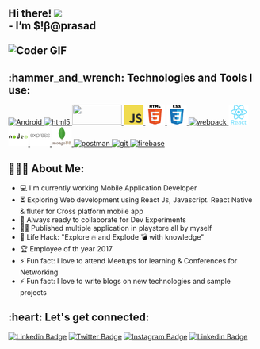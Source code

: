<h2 align="left">
 <abc>
  <br>Hi there! <img src="https://user-images.githubusercontent.com/42378118/110234147-e3259600-7f4e-11eb-95be-0c4047144dea.gif" width="30"><br>
  - I’m $!β@prasad<br>
  <br>
    <img src="https://media.giphy.com/media/SWoSkN6DxTszqIKEqv/giphy.gif" alt="Coder GIF" width="500">
 </abc>
</h2> 
<h2 align="left">:hammer_and_wrench: Technologies and Tools I use:</h2>
<p align="left">
 <a href="https://developer.mozilla.org/en-US/docs/Web/JavaScript" target="_blank"> <img src="https://en.wikipedia.org/wiki/Android_(operating_system)#/media/File:Android_robot_head.svg" alt="Android" width="40" height="40"/> </a>
  <a href="https://www.w3.org/html/" target="_blank"> <img src="https://upload.wikimedia.org/wikipedia/commons/7/74/Kotlin_Icon.png" alt="html5" width="40" height="40"/> </a>
  <a href="https://www.w3.org/html/" target="_blank"> <img src="https://www.learnjavaonline.org/static/img/logos/learnjavaonline.org.png" width="100" height="40"/> </a>
  <a href="https://developer.mozilla.org/en-US/docs/Web/JavaScript" target="_blank"> <img src="https://raw.githubusercontent.com/devicons/devicon/master/icons/javascript/javascript-original.svg" alt="javascript" width="40" height="40"/> </a>
    <a href="https://www.w3.org/html/" target="_blank"> <img src="https://raw.githubusercontent.com/devicons/devicon/master/icons/html5/html5-original-wordmark.svg" alt="html5" width="40" height="40"/> </a>
    <a href="https://www.w3schools.com/css/" target="_blank"> <img src="https://raw.githubusercontent.com/devicons/devicon/master/icons/css3/css3-original-wordmark.svg" alt="css3" width="40" height="40"/> </a>
<a href="https://webpack.js.org/" target="_blank"> <img src="https://www.vectorlogo.zone/logos/js_webpack/js_webpack-icon.svg" alt="webpack" width="40" height="40"/> </a>
<a href="https://reactjs.org/" target="_blank"> <img src="https://raw.githubusercontent.com/devicons/devicon/master/icons/react/react-original-wordmark.svg" alt="react" width="40" height="40"/> </a>
<a href="https://nodejs.org" target="_blank"> <img src="https://raw.githubusercontent.com/devicons/devicon/master/icons/nodejs/nodejs-original-wordmark.svg" alt="nodejs" width="40" height="40"/> </a>
    <a href="https://expressjs.com" target="_blank"> <img src="https://raw.githubusercontent.com/devicons/devicon/master/icons/express/express-original-wordmark.svg" alt="express" width="40" height="40"/> </a>
    <a href="https://www.mongodb.com/" target="_blank"> <img src="https://raw.githubusercontent.com/devicons/devicon/master/icons/mongodb/mongodb-original-wordmark.svg" alt="mongodb" width="40" height="40"/> </a>
<a href="https://www.postman.com/" target="_blank"> <img src="https://www.vectorlogo.zone/logos/getpostman/getpostman-icon.svg" alt="postman" width="40" height="40"/> </a>
<a href="https://git-scm.com/" target="_blank"> <img src="https://www.vectorlogo.zone/logos/git-scm/git-scm-icon.svg" alt="git" width="40" height="40"/> </a>
 <a href="https://firebase.google.com/" target="_blank"> <img src="https://www.vectorlogo.zone/logos/firebase/firebase-icon.svg" alt="firebase" width="40" height="40"/> </a>
    </p>

<h2 align="left">👨🏻‍💻 About Me:</h2>

- :computer: I'm currently working Mobile Application Developer
- :hourglass_flowing_sand:  Exploring Web development using React Js, Javascript. React Native & fluter for Cross platform mobile app
- :rocket: Always ready to collaborate for Dev Experiments
- :man_technologist: Published multiple application in playstore all by myself
- :dart: Life Hack: "Explore :fire: and Explode :bomb: with knowledge" 
- :trophy: Employee of th year 2017
- :zap: Fun fact: I love to attend Meetups for learning & Conferences for Networking<br>
- :zap: Fun fact: I love to write blogs on new technologies and sample projects<br>
<h2 align="left">:heart: Let's get connected:</h2>

[![Linkedin Badge](https://img.shields.io/badge/-Sibaprasad-blue?style=flat-square&logo=Linkedin&logoColor=white&link=https://www.linkedin.com/in/spm2011//)](https://www.linkedin.com/in/Sibaprasad) [![Twitter Badge](https://img.shields.io/badge/-@Sibaprasad-1ca0f1?style=flat-square&labelColor=1ca0f1&logo=twitter&logoColor=white&link=https://twitter.com/Sibaprasad)](https://twitter.com/sibaprasad) 
[![Instagram Badge](https://img.shields.io/badge/-@Sibaprasad-D7008A?style=flat-square&labelColor=D7008A&logo=Instagram&logoColor=white&link=https://www.instagram.com/Sibaprasad)](https://www.instagram.com/sibaprasad/)
[![Linkedin Badge](https://img.shields.io/badge/-Swasi.tech-blueviolet?style=flat-square&logo=appveyor&logoColor=white&link=https://Sibaprasad/)](https://Sibaprasad/)
